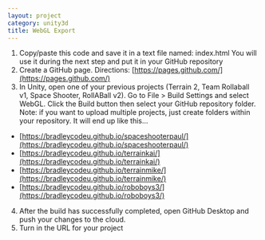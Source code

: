 ```yaml
---
layout: project
category: unity3d
title: WebGL Export
---
```


<script src="https://gist.github.com/ohiofi/3a6633456d4dd981bd4f35926b4a3e80.js"></script>

1. Copy/paste this code and save it in a text file named: index.html You will use it during the next step and put it in your GitHub repository
2. Create a GitHub page. Directions: [https://pages.github.com/](https://pages.github.com/)
3. In Unity, open one of your previous projects (Terrain 2, Team Rollaball v1, Space Shooter, RollABall v2). Go to File > Build Settings and select WebGL. Click the Build button then select your GitHub repository folder. Note: if you want to upload multiple projects, just create folders within your repository. It will end up like this...
  - [https://bradleycodeu.github.io/spaceshooterpaul/](https://bradleycodeu.github.io/spaceshooterpaul/)
  - [https://bradleycodeu.github.io/terrainkai/](https://bradleycodeu.github.io/terrainkai/)
  - [https://bradleycodeu.github.io/terrainmike/](https://bradleycodeu.github.io/terrainmike/)
  - [https://bradleycodeu.github.io/roboboys3/](https://bradleycodeu.github.io/roboboys3/)
4. After the build has successfully completed, open GitHub Desktop and push your changes to the cloud.
5. Turn in the URL for your project
